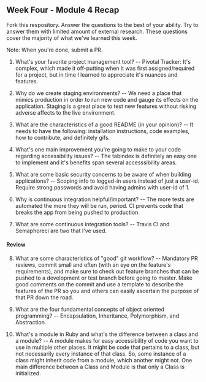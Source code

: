 ## Week Four - Module 4 Recap

Fork this respository. Answer the questions to the best of your ability. Try to answer them with limited amount of external research. These questions cover the majority of what we've learned this week. 

Note: When you're done, submit a PR. 

1. What's your favorite project management tool?
 -- Pivotal Tracker: It's complex, which made it off-putting when it was first assigned/required for a project, but in time I learned to appreciate it's nuances and features.
 
2. Why do we create staging environments?
 -- We need a place that mimics production in order to run new code and gauge its effects on the application. Staging is a great place to test new features without risking adverse affects to the live environment.
 
3. What are the characteristics of a good README (in your opinion)?
 -- It needs to have the following: installation instructions, code examples, how to contribute, and definitely gifs.
 
4. What's one main improvement you're going to make to your code regarding accessibility issues?
 -- The tabindex is definitely an easy one to implement and it's benefits span several accesssibility areas.
 
5. What are some basic security concerns to be aware of when building applications?
 -- Scoping info to logged-in users instead of just a user-id. Require strong passwords and avoid having admins with user-id of 1.
6. Why is continuous integration helpful/important?
 -- The more tests are automated the more they will be run, period. CI prevents code that breaks the app from being pushed to production.
 
7. What are some continuous integration tools?
 -- Travis CI and Semaphoreci are two that I've used.

#### Review  

8. What are some characteristics of "good" git workflow?
 -- Mandatory PR reviews, commit small and often (with an eye on the feature's requirements), and make sure to check out feature branches that can be pushed to a development or test branch before going to master. Make good comments on the commit and use a template to describe the features of the PR so you and others can easily ascertain the purpose of that PR down the road.
 
 
9. What are the four fundamental concepts of object oriented programming?
 -- Encapsulation, Inheritance, Polymorphism, and Abstraction.
 
10. What's a module in Ruby and what's the difference between a class and a module?
 -- A module makes for easy accessibility of code you want to use in multiple other places. It might be code that pertains to a class, but not necessarily every instance of that class. So, some instance of a class might inherit code from a module, which another might not. One main difference between a Class and Module is that only a Class is initialized. 
